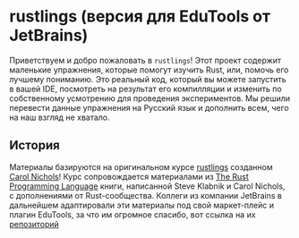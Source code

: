 # rustlings (версия для EduTools от JetBrains)

Приветствуем и добро пожаловать в `rustlings`!
Этот проект содержит маленькие упражнения, которые помогут изучить Rust, или, помочь его лучшему пониманию.
Это реальный код, который вы можете запустить в вашей IDE, посмотреть на результат его компилляции и изменить по собственному усмотрению для проведения экспериментов.
Мы решили перевести данные упражнения на Русский язык и дополнить всем, чего на наш взгляд не хватало.

## История
Материалы базируются на оригинальном курсе [rustlings](https://github.com/rust-lang/rustlings) созданном [Carol Nichols](https://github.com/carols10cents)! Курс сопровождается материалами из [The Rust Programming Language](https://doc.rust-lang.org/book/index.html) книги, написанной Steve Klabnik и Carol Nichols, с дополнениями от Rust-сообщества.
Коллеги из компании JetBrains в дальнейшем адаптировали эти материалы под свой маркет-плейс и плагин EduTools, за что им огромное спасибо, вот ссылка на их [репозиторий](https://github.com/jetbrains-academy/rustlings-course)